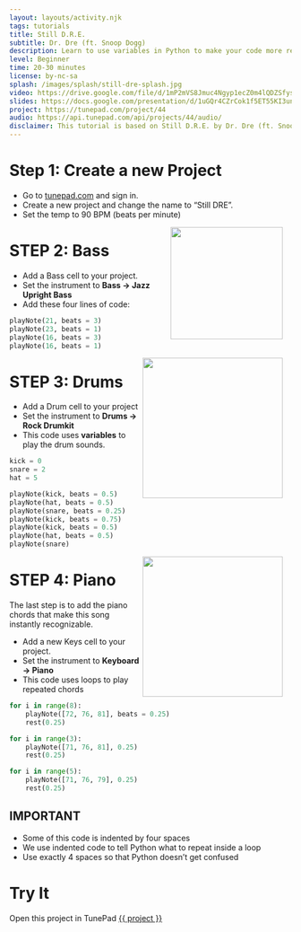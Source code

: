 ```yaml
---
layout: layouts/activity.njk
tags: tutorials
title: Still D.R.E.
subtitle: Dr. Dre (ft. Snoop Dogg)
description: Learn to use variables in Python to make your code more readable. Use loops to create repeated musical elements.
level: Beginner
time: 20-30 minutes
license: by-nc-sa
splash: /images/splash/still-dre-splash.jpg
video: https://drive.google.com/file/d/1mP2mVS8Jmuc4Ngyp1ecZ0m4lQDZSfysp/view?usp=sharing
slides: https://docs.google.com/presentation/d/1uGQr4CZrCok1f5ET55KI3unJ94lXqKJcWkeU5mRlRWE/edit
project: https://tunepad.com/project/44
audio: https://api.tunepad.com/api/projects/44/audio/
disclaimer: This tutorial is based on Still D.R.E. by Dr. Dre (ft. Snoop Dogg) (1999), Aftermath, Interscope. For educational purposes only.
---
```


# Step 1: Create a new Project
* Go to [tunepad.com](https://tunepad.com) and sign in. 
* Create a new project and change the name to “Still DRE”.
* Set the temp to 90 BPM (beats per minute)

<img src="/images/bass.png" width="200px" style="float: right; margin-right: 1rem;">

# STEP 2: Bass
* Add a Bass cell to your project.
* Set the instrument to **Bass → Jazz Upright Bass**
* Add these four lines of code:
```python
playNote(21, beats = 3)
playNote(23, beats = 1)
playNote(16, beats = 3)
playNote(16, beats = 1)
```
<img src="/images/splash/drumkit-splash.png" width="250px" style="float: right; margin-right: 1rem;">

# STEP 3: Drums

* Add a Drum cell to your project 
* Set the instrument to **Drums → Rock Drumkit**
* This code uses **variables** to play the drum sounds. 
```python
kick = 0
snare = 2
hat = 5

playNote(kick, beats = 0.5)
playNote(hat, beats = 0.5)
playNote(snare, beats = 0.25)
playNote(kick, beats = 0.75)
playNote(kick, beats = 0.5)
playNote(hat, beats = 0.5)
playNote(snare)
```
<img src="/images/keys.png" width="250px" style="float: right; margin-right: 1rem;">

# STEP 4: Piano
The last step is to add the piano chords that make this song instantly recognizable.
* Add a new Keys cell to your project.
* Set the instrument to **Keyboard → Piano**
* This code uses loops to play repeated chords
```python
for i in range(8):
    playNote([72, 76, 81], beats = 0.25)
    rest(0.25)

for i in range(3):
    playNote([71, 76, 81], 0.25)
    rest(0.25)

for i in range(5):
    playNote([71, 76, 79], 0.25)
    rest(0.25)
```

## IMPORTANT 
* Some of this code is indented by four spaces
* We use indented code to tell Python what to repeat inside a loop
* Use exactly 4 spaces so that Python doesn’t get confused


# Try It
Open this project in TunePad <a href="{{project}}" target="_blank">{{ project }}</a>
